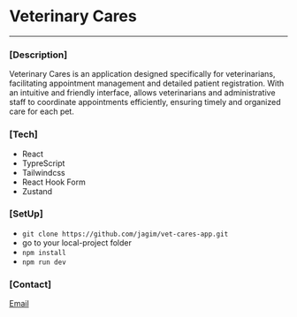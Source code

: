 # Veterinary Cares
***

### [Description]
Veterinary Cares is an application designed specifically for veterinarians, facilitating appointment management and detailed patient registration. With an intuitive and friendly interface, allows veterinarians and administrative staff to coordinate appointments efficiently, ensuring timely and organized care for each pet.

### [Tech]
- React
- TypreScript
- Tailwindcss
- React Hook Form
- Zustand

### [SetUp]
- `git clone https://github.com/jagim/vet-cares-app.git`
- go to your local-project folder
- `npm install`
- `npm run dev`

### [Contact]
[Email](gimenez.javi.05@gmail.com)
